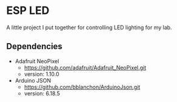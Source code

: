 # ESP LED

A little project I put together for controlling LED lighting for my lab.

## Dependencies

* Adafruit NeoPixel
    * https://github.com/adafruit/Adafruit_NeoPixel.git
    * version: 1.10.0
* Arduino JSON
    * https://github.com/bblanchon/ArduinoJson.git
    * version: 6.18.5
    